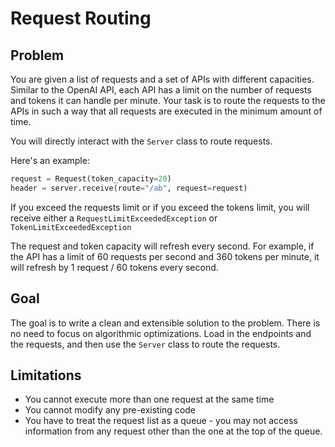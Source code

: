 # Request Routing

## Problem
You are given a list of requests and a set of APIs with different capacities. Similar to the OpenAI API, each API has a limit on the number of requests and tokens it can handle per minute. Your task is to route the requests to the APIs in such a way that all requests are executed in the minimum amount of time.

You will directly interact with the ```Server``` class to route requests.

Here's an example:
```python
request = Request(token_capacity=20)
header = server.receive(route="/ab", request=request)
```
If you exceed the requests limit or if you exceed the tokens limit, you will receive either a ```RequestLimitExceededException``` or ```TokenLimitExceededException```

The request and token capacity will refresh every second. For example, if the API has a limit of 60 requests per second and 360 tokens per minute, it will refresh by 1 request / 60 tokens every second.


## Goal
The goal is to write a clean and extensible solution to the problem. There is no need to focus on algorithmic optimizations. Load in the endpoints and the requests, and then use the ```Server``` class to route the requests.

## Limitations

- You cannot execute more than one request at the same time
- You cannot modify any pre-existing code
- You have to treat the request list as a queue - you may not access information from any request other than the one at the top of the queue.
